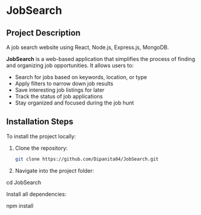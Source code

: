 # JobSearch

## Project Description

A job search website using React, Node.js, Express.js, MongoDB.

**JobSearch** is a web-based application that simplifies the process of finding and organizing job opportunities. It allows users to:

- Search for jobs based on keywords, location, or type
- Apply filters to narrow down job results
- Save interesting job listings for later
- Track the status of job applications
- Stay organized and focused during the job hunt

## Installation Steps

To install the project locally:

1. Clone the repository:

   ```bash
   git clone https://github.com/Dipanita04/JobSearch.git

2. Navigate into the project folder:

cd JobSearch

Install all dependencies:

npm install
